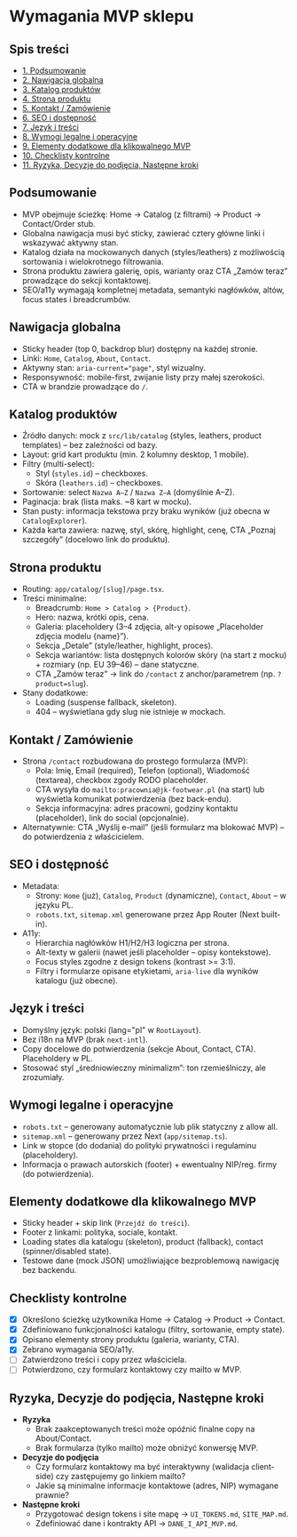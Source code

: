 # Wymagania MVP sklepu

## Spis treści
- [1. Podsumowanie](#podsumowanie)
- [2. Nawigacja globalna](#nawigacja-globalna)
- [3. Katalog produktów](#katalog-produktow)
- [4. Strona produktu](#strona-produktu)
- [5. Kontakt / Zamówienie](#kontakt--zamowienie)
- [6. SEO i dostępność](#seo-i-dostepnosc)
- [7. Język i treści](#jezyk-i-tresci)
- [8. Wymogi legalne i operacyjne](#wymogi-legalne-i-operacyjne)
- [9. Elementy dodatkowe dla klikowalnego MVP](#elementy-dodatkowe-dla-klikowalnego-mvp)
- [10. Checklisty kontrolne](#checklisty-kontrolne)
- [11. Ryzyka, Decyzje do podjęcia, Następne kroki](#ryzyka-decyzje-do-podjecia-nastepne-kroki)

## Podsumowanie
- MVP obejmuje ścieżkę: Home → Catalog (z filtrami) → Product → Contact/Order stub.
- Globalna nawigacja musi być sticky, zawierać cztery główne linki i wskazywać aktywny stan.
- Katalog działa na mockowanych danych (styles/leathers) z możliwością sortowania i wielokrotnego filtrowania.
- Strona produktu zawiera galerię, opis, warianty oraz CTA „Zamów teraz” prowadzące do sekcji kontaktowej.
- SEO/a11y wymagają kompletnej metadata, semantyki nagłówków, altów, focus states i breadcrumbów.

## Nawigacja globalna
- Sticky header (top 0, backdrop blur) dostępny na każdej stronie.
- Linki: `Home`, `Catalog`, `About`, `Contact`.
- Aktywny stan: `aria-current="page"`, styl wizualny.
- Responsywność: mobile-first, zwijanie listy przy małej szerokości.
- CTA w brandzie prowadzące do `/`.

## Katalog produktów
- Źródło danych: mock z `src/lib/catalog` (styles, leathers, product templates) – bez zależności od bazy.
- Layout: grid kart produktu (min. 2 kolumny desktop, 1 mobile).
- Filtry (multi-select):
  - Styl (`styles.id`) – checkboxes.
  - Skóra (`leathers.id`) – checkboxes.
- Sortowanie: select `Nazwa A–Z` / `Nazwa Z–A` (domyślnie A–Z).
- Paginacja: brak (lista maks. ~8 kart w mocku).
- Stan pusty: informacja tekstowa przy braku wyników (już obecna w `CatalogExplorer`).
- Każda karta zawiera: nazwę, styl, skórę, highlight, cenę, CTA „Poznaj szczegóły” (docelowo link do produktu).

## Strona produktu
- Routing: `app/catalog/[slug]/page.tsx`.
- Treści minimalne:
  - Breadcrumb: `Home > Catalog > {Product}`.
  - Hero: nazwa, krótki opis, cena.
  - Galeria: placeholdery (3–4 zdjęcia, alt-y opisowe „Placeholder zdjęcia modelu {name}”).
  - Sekcja „Detale” (style/leather, highlight, proces).
  - Sekcja wariantów: lista dostępnych kolorów skóry (na start z mocku) + rozmiary (np. EU 39–46) – dane statyczne.
  - CTA „Zamów teraz” → link do `/contact` z anchor/parametrem (np. `?product=slug`).
- Stany dodatkowe:
  - Loading (suspense fallback, skeleton).
  - 404 – wyświetlana gdy slug nie istnieje w mockach.

## Kontakt / Zamówienie
- Strona `/contact` rozbudowana do prostego formularza (MVP):
  - Pola: Imię, Email (required), Telefon (optional), Wiadomość (textarea), checkbox zgody RODO placeholder.
  - CTA wysyła do `mailto:pracownia@jk-footwear.pl` (na start) lub wyświetla komunikat potwierdzenia (bez back-endu).
  - Sekcja informacyjna: adres pracowni, godziny kontaktu (placeholder), link do social (opcjonalnie).
- Alternatywnie: CTA „Wyślij e-mail” (jeśli formularz ma blokować MVP) – do potwierdzenia z właścicielem.

## SEO i dostępność
- Metadata:
  - Strony: `Home` (już), `Catalog`, `Product` (dynamiczne), `Contact`, `About` – w języku PL.
  - `robots.txt`, `sitemap.xml` generowane przez App Router (Next built-in).
- A11y:
  - Hierarchia nagłówków H1/H2/H3 logiczna per strona.
  - Alt-texty w galerii (nawet jeśli placeholder – opisy kontekstowe).
  - Focus styles zgodne z design tokens (kontrast >= 3:1).
  - Filtry i formularze opisane etykietami, `aria-live` dla wyników katalogu (już obecne).

## Język i treści
- Domyślny język: polski (lang="pl" w `RootLayout`).
- Bez i18n na MVP (brak `next-intl`).
- Copy docelowe do potwierdzenia (sekcje About, Contact, CTA). Placeholdery w PL.
- Stosować styl „średniowieczny minimalizm”: ton rzemieślniczy, ale zrozumiały.

## Wymogi legalne i operacyjne
- `robots.txt` – generowany automatycznie lub plik statyczny z allow all.
- `sitemap.xml` – generowany przez Next (`app/sitemap.ts`).
- Link w stopce (do dodania) do polityki prywatności i regulaminu (placeholdery).
- Informacja o prawach autorskich (footer) + ewentualny NIP/reg. firmy (do potwierdzenia).

## Elementy dodatkowe dla klikowalnego MVP
- Sticky header + skip link (`Przejdź do treści`).
- Footer z linkami: polityka, sociale, kontakt.
- Loading states dla katalogu (skeleton), product (fallback), contact (spinner/disabled state).
- Testowe dane (mock JSON) umożliwiające bezproblemową nawigację bez backendu.

## Checklisty kontrolne
- [x] Określono ścieżkę użytkownika Home → Catalog → Product → Contact.
- [x] Zdefiniowano funkcjonalności katalogu (filtry, sortowanie, empty state).
- [x] Opisano elementy strony produktu (galeria, warianty, CTA).
- [x] Zebrano wymagania SEO/a11y.
- [ ] Zatwierdzono treści i copy przez właściciela.
- [ ] Potwierdzono, czy formularz kontaktowy czy mailto w MVP.

## Ryzyka, Decyzje do podjęcia, Następne kroki
- **Ryzyka**
  - Brak zaakceptowanych treści może opóźnić finalne copy na About/Contact.
  - Brak formularza (tylko mailto) może obniżyć konwersję MVP.
- **Decyzje do podjęcia**
  - Czy formularz kontaktowy ma być interaktywny (walidacja client-side) czy zastępujemy go linkiem mailto?
  - Jakie są minimalne informacje kontaktowe (adres, NIP) wymagane prawnie?
- **Następne kroki**
  - Przygotować design tokens i site mapę → `UI_TOKENS.md`, `SITE_MAP.md`.
  - Zdefiniować dane i kontrakty API → `DANE_I_API_MVP.md`.
